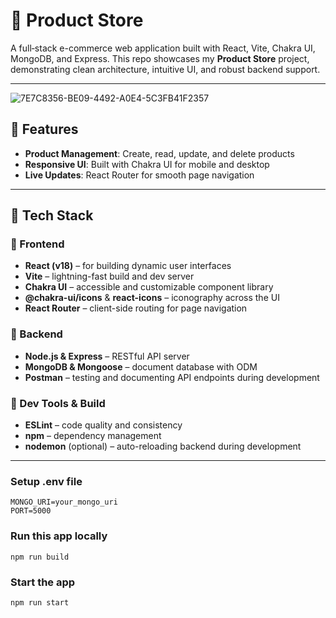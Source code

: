 # 🛒 Product Store

A full‑stack e-commerce web application built with React, Vite, Chakra UI, MongoDB, and Express. This repo showcases my **Product Store** project, demonstrating clean architecture, intuitive UI, and robust backend support.

---
![7E7C8356-BE09-4492-A0E4-5C3FB41F2357](https://github.com/user-attachments/assets/b1970b32-26b1-4833-b057-95654be954be)



## 🚀 Features

- **Product Management**: Create, read, update, and delete products
- **Responsive UI**: Built with Chakra UI for mobile and desktop
- **Live Updates**: React Router for smooth page navigation


---

## 🧰 Tech Stack

### 🔹 Frontend
- **React (v18)** – for building dynamic user interfaces  
- **Vite** – lightning-fast build and dev server  
- **Chakra UI** – accessible and customizable component library  
- **@chakra-ui/icons** & **react-icons** – iconography across the UI  
- **React Router** – client-side routing for page navigation


### 🔹 Backend
- **Node.js & Express** – RESTful API server  
- **MongoDB & Mongoose** – document database with ODM  
- **Postman** – testing and documenting API endpoints during development  



### 🔹 Dev Tools & Build
- **ESLint** – code quality and consistency  
- **npm** – dependency management  
- **nodemon** (optional) – auto-reloading backend during development  

---

### Setup .env file

```shell
MONGO_URI=your_mongo_uri
PORT=5000
```
### Run this app locally

```shell
npm run build
```

### Start the app

```shell
npm run start
```
